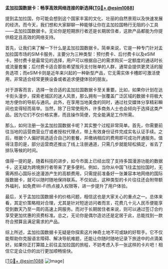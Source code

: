 **孟加拉国数据卡：畅享高效网络连接的新选择[[TG💪+ @esim1088](https://t.me/s/esim1088)]**

提到孟加拉国，你可能会想到这个国家丰富的文化、壮丽的自然景观以及快速发展的经济。而今天，我们想和大家聊聊一种能够让你在孟加拉国畅行无阻的小工具——孟加拉国数据卡。无论你是短期旅行者还是长期居住者，这款产品都能为你提供稳定且高效的网络支持。

首先，让我们来了解一下什么是孟加拉国数据卡。简单来说，它是一种专门针对孟加拉国市场的SIM卡服务，主要分为三种类型：预付费卡、后付费卡以及eSIM卡。预付费卡是最常见的选择，用户可以根据自己的需求购买一定额度的通话时长或流量套餐；后付费卡适合那些希望按月支付账单的人群，通常会提供更灵活的服务选项；而eSIM卡则是近年来兴起的一种新型产品，它无需实体卡槽即可激活使用，非常适合经常更换设备或者追求便捷体验的朋友。

对于游客而言，选择一张合适的孟加拉国数据卡至关重要。比如，如果你计划在达卡街头漫步，探索老城区的迷人风景，那么拥有一张覆盖广泛区域的数据卡将极大地方便你的导航与通讯。此外，在享用当地美食的同时，通过社交媒体分享精彩瞬间也变得轻而易举。当然，除了日常使用外，许多商务人士也会倾向于选择这类产品，因为它们不仅价格实惠，而且操作简便，完全能满足工作所需。

那么，如何注册一张孟加拉国数据卡呢？其实整个过程非常简单。首先，你需要前往当地的运营商营业厅或者授权代理点，带上有效身份证件完成实名认证手续。之后，根据个人偏好挑选适合自己的套餐，并缴纳相应的费用即可成功开通服务。值得注意的是，部分运营商还推出了线上注册通道，只需几步就能轻松搞定，省去了排队等候的时间。

值得一提的是，随着科技的进步，如今市面上已经出现了支持多国漫游功能的数据卡，这无疑为跨境旅行者带来了更多便利。例如，当你从中国飞往孟加拉国时，无需再担心国际长途漫游产生的高额费用，只需提前准备好一张兼容本地网络的国际版数据卡，就可以随时随地保持联系。不仅如此，这种类型的卡片往往还会附带额外福利，如免费Wi-Fi热点接入权限等，进一步提升了用户体验。

最后，关于孟加拉国数据卡的价格问题，相信这也是大家关心的重点之一。总体来看，其定价策略相对合理，尤其是针对短途访问者而言，花费几十元人民币便能享受到数天乃至一周的高速上网服务。而对于长期居住者来说，则可以通过签订合约享受更加优惠的资费标准。总之，无论你是偶尔造访还是定居于此，总能找到一款符合预算且满足需求的产品。

综上所述，孟加拉国数据卡无疑是你探索这片神奇土地不可或缺的好帮手。它不仅能帮助你克服语言障碍、解决导航难题，还能让你随时随地记录下旅途中的点滴美好。如果你正打算踏上前往孟加拉国的旅程，不妨考虑入手一张这样的卡片吧！相信它定会让你的出行更加顺畅愉快。

[[TG💪+ @esim1088](https://t.me/s/esim1088) ![Image](https://i.postimg.cc/4NQfJmqS/Snipaste-2025-05-13-00-14-12.png)]